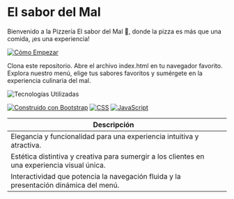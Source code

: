 # El sabor del Mal

Bienvenido a la Pizzería El sabor del Mal 👿, donde la pizza es más que una comida, ¡es una experiencia!





[![Cómo Empezar](https://img.shields.io/badge/Cómo%20Empezar-4CAF50.svg?style=for-the-badge&labelColor=4CAF50)](URL_DE_TU_DOCUMENTACIÓN_O_INSTRUCCIONES)

Clona este repositorio.
Abre el archivo index.html en tu navegador favorito.
Explora nuestro menú, elige tus sabores favoritos y sumérgete en la experiencia culinaria del mal.
 

![Tecnologías Utilizadas](https://img.shields.io/badge/Tecnolog%C3%ADas%20Utilizadas-004225) 

[![Construido con Bootstrap](https://img.shields.io/badge/Bootstrap-563D7C.svg?style=for-the-badge&logo=bootstrap&logoColor=white&labelColor=563D7C)](https://getbootstrap.com/) [![CSS](https://img.shields.io/badge/CSS-1572B6.svg?style=for-the-badge&logo=css3&logoColor=white&labelColor=1572B6)](https://developer.mozilla.org/en-US/docs/Web/CSS) [![JavaScript](https://img.shields.io/badge/JavaScript-F7DF1E.svg?style=for-the-badge&logo=javascript&logoColor=black&labelColor=F7DF1E)](https://developer.mozilla.org/en-US/docs/Web/JavaScript)



 | Descripción   |    |
|-------------|--------------|
| Elegancia y funcionalidad para una experiencia intuitiva y atractiva. | 
| Estética distintiva y creativa para sumergir a los clientes en una experiencia visual única. | | ✔ |
| Interactividad que potencia la navegación fluida y la presentación dinámica del menú. |



 
  
